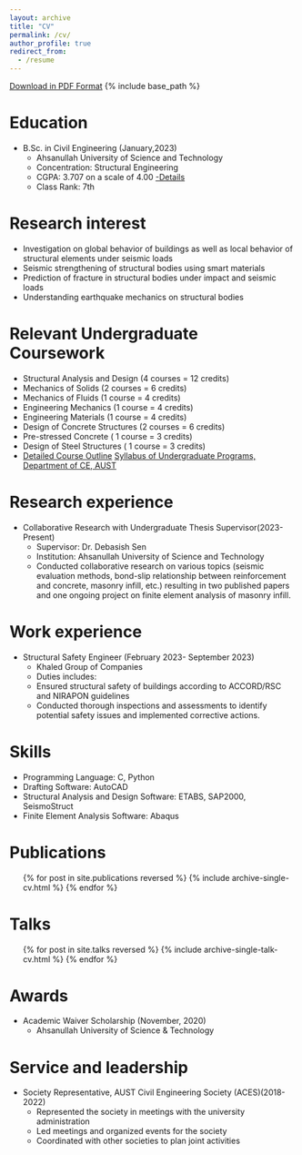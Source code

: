 ```yaml
---
layout: archive
title: "CV"
permalink: /cv/
author_profile: true
redirect_from:
  - /resume
---
```

[Download in PDF Format](https://drive.google.com/file/d/15e9MTSfxkNtSKGl-rE_caBZalRpMs13T/view?usp=sharing)
{% include base_path %}

Education
======

* B.Sc. in Civil Engineering (January,2023)
  * Ahsanullah University of Science and Technology
  * Concentration: Structural Engineering	        
  * CGPA: 3.707 on a scale of 4.00 [-Details](https://drive.google.com/file/d/14Dq5vBtmrEPv0bwcRh4kC7Cz_ea_bDvl/view?usp=sharing)
  * Class Rank: 7th

Research interest
======
* Investigation on global behavior of buildings as well as local behavior of structural elements under seismic loads
* Seismic strengthening of structural bodies using smart materials
* Prediction of fracture in structural bodies under impact and seismic loads
* Understanding earthquake mechanics on structural bodies

Relevant Undergraduate Coursework
======  
* Structural Analysis and Design (4 courses = 12 credits)
* Mechanics of Solids (2 courses = 6 credits)
* Mechanics of Fluids (1 course = 4 credits)
* Engineering Mechanics (1 course = 4 credits)
* Engineering Materials (1 course = 4 credits)
* Design of Concrete Structures (2 courses = 6 credits)
* Pre-stressed Concrete ( 1 course = 3 credits)
* Design of Steel Structures ( 1 course = 3 credits)
* [Detailed Course Outline](https://drive.google.com/file/d/1Oyg3fULjWH04uyWOKbu22IzA_J5l3ZhT/view?usp=sharing)
    [Syllabus of Undergraduate Programs, Department of CE, AUST](https://www.aust.edu/ce/syllabus)

Research experience
======
* Collaborative Research with Undergraduate Thesis Supervisor(2023-Present)
  * Supervisor: Dr. Debasish Sen
  * Institution: Ahsanullah University of Science and Technology
  * Conducted collaborative research on various topics (seismic evaluation methods, bond-slip relationship between reinforcement and concrete, masonry infill, etc.) resulting in two published papers and one ongoing project on finite element analysis of masonry infill.
  
Work experience
======
* Structural Safety Engineer (February 2023- September 2023)
  * Khaled Group of Companies
  * Duties includes:
  * Ensured structural safety of buildings according to ACCORD/RSC and NIRAPON guidelines
  * Conducted thorough inspections and assessments to identify potential safety issues and implemented corrective actions.

Skills
======
* Programming Language: C, Python
* Drafting Software: AutoCAD
* Structural Analysis and Design Software: ETABS, SAP2000, SeismoStruct
* Finite Element Analysis Software: Abaqus

Publications
======
  <ul>{% for post in site.publications reversed %}
    {% include archive-single-cv.html %}
  {% endfor %}</ul>
  
Talks
======
  <ul>{% for post in site.talks reversed %}
    {% include archive-single-talk-cv.html  %}
  {% endfor %}</ul>

Awards
======
* Academic Waiver Scholarship (November, 2020)
  * Ahsanullah University of Science & Technology

Service and leadership
======
* Society Representative, AUST Civil Engineering Society (ACES)(2018-2022)
    * Represented the society in meetings with the university administration
    * Led meetings and organized events for the society
    * Coordinated with other societies to plan joint activities

